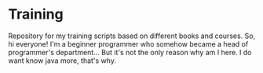 # Training
Repository for my training scripts based on different books and courses.
So, hi everyone! I'm a beginner programmer who somehow became a head of programmer's department... 
But it's not the only reason why am I here. I do want know java more, that's why.
